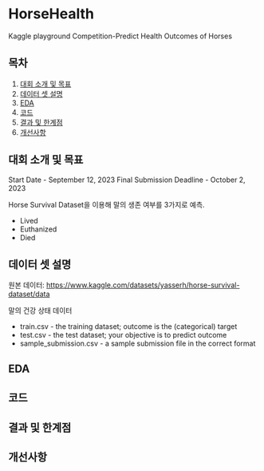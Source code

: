 # HorseHealth
Kaggle playground Competition-Predict Health Outcomes of Horses

## 목차
1. [대회 소개 및 목표](#대회-소개-및-목표)
3. [데이터 셋 설명](#데이터-셋-설명)
4. [EDA](#EDA)
5. [코드](#코드)
6. [결과 및 한계점](#결과-및-한계점)
7. [개선사항](#개선사항)

## 대회 소개 및 목표
Start Date - September 12, 2023
Final Submission Deadline - October 2, 2023

Horse Survival Dataset을 이용해 말의 생존 여부를 3가지로 예측.
- Lived
- Euthanized
- Died

## 데이터 셋 설명

원본 데이터: https://www.kaggle.com/datasets/yasserh/horse-survival-dataset/data

말의 건강 상태 데이터 

- train.csv - the training dataset; outcome is the (categorical) target
- test.csv - the test dataset; your objective is to predict outcome
- sample_submission.csv - a sample submission file in the correct format

## EDA


## 코드


## 결과 및 한계점


## 개선사항

